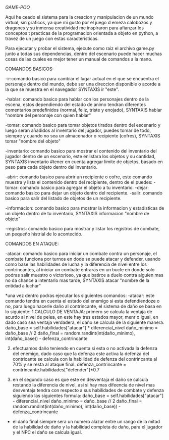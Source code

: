 <em> GAME-POO </em>

Aqui he ceado el sistema para la creacion y manipulacion de un mundo virtual, sin graficos, ya que mi gusto por el juego d emeza calobozos y dragones y su inmensa creatividad me inspiraron para afianzar los conceptos t practicas de la programacion orientada a objeto en python, a travez de un juego con estas caracteristicas.

Para ejecutar y probar el sistema, ejecute como raiz el archivo game.py junto a todas sus dependencias, dentro del escenario puede hacer muchas cosas de las cuales es mejor tener un manual de comandos a la mano.

COMANDOS BASICOS:

-ir:comando basico para cambiar el lugar actual en el que se encuentra el personaje dentro del mundo, debe ser una direccion disponible o acorde a la que se muestra en el navegador SYNTAXIS ir "este".

-hablar: comando basico para hablar con los personajes dentro de la escena, estos dependiendo del estado de animo tendran diferentes comentarios predefinidos (normal, feliz, triste y enojado), SYNTAXIS hablar "nombre del personaje con quien hablar"

-tomar: comando basico para tomar objetos tirados dentro del escenario y luego seran añadidos al inventario del jugador, puedes tomar de todo, siempre y cuando no sea un almacenador o recipiente (cofres), SYNTAXIS tomar "nombre del objeto"

-inventario: comando basico para mostrar el contenido del inventario del jugador dentro de un escenario, este enlistara los objetos y su cantidad, SYNTAXIS inventario #tener en cuenta agregar limite de objetos, basado en peso para cada objeto dentro del inventario.

-abrir: comando basico para abrir un recipiente o cofre, este comando muestra y lista el contenido dentro del recipiente, dentro de el puedes:
        -tomar: comando basico para agregar el objeto a tu inventario.
        -dejar: comando basico para dejar un objeto dentro del recipiente.
        -salir: comando basico para salir del listado de objetos de un recipiente.

-informacion: comando basico para mostrar la informacion y estadisticas de un objeto dentro de tu inventario, SYNTAXIS informacion "nombre de objeto"

-registros: comando basico para mostrar y listar los registros de combate, un pequeño histrial de lo acontecido.

COMANDOS EN ATAQUE:

-atacar: comando basico para iniciar un combate contra un personaje, el combate funciona por turnos en dode se puede atacar y defender, usando como base las habilidades de lucha y la diferencia de nivel entre los contrincantes, al iniciar un combate entraras en un bucle en donde solo podras salir muestro o victorioso, ya que batirce a duelo contra alguien mas no da chance a intentarlo mas tarde, SYNTAXIS atacar "nombre de la entidad a luchar"

*una vez dentro podras ejecutar los siguientes comandos:
-atacar: este comando tendra en cuenta el estado del enemigo si esta defendiendoze o no, para luego hacerle daño al contrincante, el sistema de daño se basa en lo siguiente:
1.CALCULO DE VENTAJA: primero se calcula la ventaja de acurdo al nivel de pelea, en este hay tres estados mayor, menr o igual, en dado caso sea ventaja verdadera, el daño se calcula de la siguiente manera.
      daño_base = self.habilidades["atacar"] * diferencial_nivel
      daño_minimo = daño_base // 2
      daño_final = random.randint(int(daño_minimo), int(daño_base)) - defenza_contrincante
      
2. efectuamos daño teniendo en cuenta si esta o no activada la defenza del enemigo, dado caso que la defenza este activa la defenza del contricante se calcula con la habilidad de defenza del contrincante al 70% y se resta al ataque final:
      defenza_contrincante = contrincante.habilidades["defender"]*0.7

3. en el segundo caso es que este en desventaja el daño se calcula restando la diferencia de nivel, asi si hay mas difeencia de nivel mas desventaja tendra con respecto a sus habilidades de combate y defenza siguiendo las siguientes formula:
            daño_base = self.habilidades["atacar"] - diferencial_nivel
            daño_minimo = daño_base // 2
            daño_final = random.randint(int(daño_minimo), int(daño_base)) - defenza_contrincante
   
* el daño final siempre sera un numero alazar entre un rango de la mitad de la habilidad de daño y la habilidad completa de daño, para el jugador y el NPC el daño se calcula igual.




